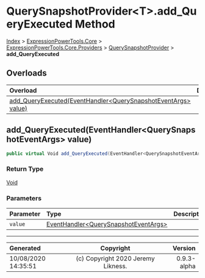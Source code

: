﻿# QuerySnapshotProvider&lt;T>.add_QueryExecuted Method

[Index](../index.md) > [ExpressionPowerTools.Core](ExpressionPowerTools.Core.a.md) > [ExpressionPowerTools.Core.Providers](ExpressionPowerTools.Core.Providers.n.md) > [QuerySnapshotProvider<T>](ExpressionPowerTools.Core.Providers.QuerySnapshotProvider`1.cs.md) > **add_QueryExecuted**



## Overloads

| Overload | Description |
| :-- | :-- |
| [add_QueryExecuted(EventHandler&lt;QuerySnapshotEventArgs> value)](#add_queryexecutedeventhandlerquerysnapshoteventargs-value) |  |
## add_QueryExecuted(EventHandler&lt;QuerySnapshotEventArgs> value)



```csharp
public virtual Void add_QueryExecuted(EventHandler<QuerySnapshotEventArgs> value)
```

### Return Type

 [Void](https://docs.microsoft.com/dotnet/api/system.void) 

### Parameters

| Parameter | Type | Description |
| :-- | :-- | :-- |
| `value` | [EventHandler&lt;QuerySnapshotEventArgs>](https://docs.microsoft.com/dotnet/api/system.eventhandler-1) |  |



---

| Generated | Copyright | Version |
| :-- | :-: | --: |
| 10/08/2020 14:35:51 | (c) Copyright 2020 Jeremy Likness. | 0.9.3-alpha |
